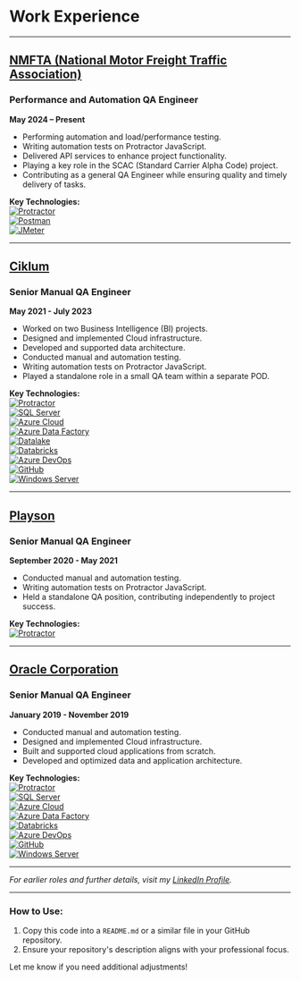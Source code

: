 # Work Experience

---

## **[NMFTA (National Motor Freight Traffic Association)](https://www.nmfta.org/)**  
### Performance and Automation QA Engineer  
**May 2024 – Present**

- Performing automation and load/performance testing.  
- Writing automation tests on Protractor JavaScript.  
- Delivered API services to enhance project functionality.  
- Playing a key role in the SCAC (Standard Carrier Alpha Code) project.  
- Contributing as a general QA Engineer while ensuring quality and timely delivery of tasks.  

**Key Technologies:**  
[![Protractor](https://img.shields.io/badge/-Protractor_JS-orange)](https://www.protractortest.org/)  
[![Postman](https://img.shields.io/badge/-Postman-black)](https://www.postman.com/)  
[![JMeter](https://img.shields.io/badge/-JMeter-red)](https://jmeter.apache.org/)

---

## **[Ciklum](https://www.ciklum.com/)**  
### Senior Manual QA Engineer  
**May 2021 - July 2023**

- Worked on two Business Intelligence (BI) projects.  
- Designed and implemented Cloud infrastructure.  
- Developed and supported data architecture.  
- Conducted manual and automation testing.  
- Writing automation tests on Protractor JavaScript.  
- Played a standalone role in a small QA team within a separate POD.  

**Key Technologies:**  
[![Protractor](https://img.shields.io/badge/-Protractor_JS-orange)](https://www.protractortest.org/)  
[![SQL Server](https://img.shields.io/badge/-SQL_Server-blue)](https://www.microsoft.com/en-us/sql-server/)  
[![Azure Cloud](https://img.shields.io/badge/-Azure_Cloud-blueviolet)](https://azure.microsoft.com/)  
[![Azure Data Factory](https://img.shields.io/badge/-Azure_Data_Factory-blue)](https://azure.microsoft.com/en-us/products/data-factory/)  
[![Datalake](https://img.shields.io/badge/-Datalake-teal)]()  
[![Databricks](https://img.shields.io/badge/-Databricks-red)](https://www.databricks.com/)  
[![Azure DevOps](https://img.shields.io/badge/-Azure_DevOps-brightgreen)](https://azure.microsoft.com/en-us/products/devops/)  
[![GitHub](https://img.shields.io/badge/-GitHub-black)](https://www.github.com/)  
[![Windows Server](https://img.shields.io/badge/-Windows_Server-darkblue)](https://www.microsoft.com/en-us/windows-server/)

---

## **[Playson](https://playson.com/#)**  
### Senior Manual QA Engineer  
**September 2020 - May 2021**

- Conducted manual and automation testing.  
- Writing automation tests on Protractor JavaScript.  
- Held a standalone QA position, contributing independently to project success.  

**Key Technologies:**  
[![Protractor](https://img.shields.io/badge/-Protractor_JS-orange)](https://www.protractortest.org/)

---

## **[Oracle Corporation](https://www.oracle.com/)**  
### Senior Manual QA Engineer  
**January 2019 - November 2019**

- Conducted manual and automation testing.  
- Designed and implemented Cloud infrastructure.  
- Built and supported cloud applications from scratch.  
- Developed and optimized data and application architecture.  

**Key Technologies:**  
[![Protractor](https://img.shields.io/badge/-Protractor_JS-orange)](https://www.protractortest.org/)  
[![SQL Server](https://img.shields.io/badge/-SQL_Server-blue)](https://www.microsoft.com/en-us/sql-server/)  
[![Azure Cloud](https://img.shields.io/badge/-Azure_Cloud-blueviolet)](https://azure.microsoft.com/)  
[![Azure Data Factory](https://img.shields.io/badge/-Azure_Data_Factory-blue)](https://azure.microsoft.com/en-us/products/data-factory/)  
[![Databricks](https://img.shields.io/badge/-Databricks-red)](https://www.databricks.com/)  
[![Azure DevOps](https://img.shields.io/badge/-Azure_DevOps-brightgreen)](https://azure.microsoft.com/en-us/products/devops/)  
[![GitHub](https://img.shields.io/badge/-GitHub-black)](https://www.github.com/)  
[![Windows Server](https://img.shields.io/badge/-Windows_Server-darkblue)](https://www.microsoft.com/en-us/windows-server/)

---

_For earlier roles and further details, visit my [LinkedIn Profile](https://www.linkedin.com/in/ruslan-yakovenko-85a66674/)._  

---

### How to Use:
1. Copy this code into a `README.md` or a similar file in your GitHub repository.  
2. Ensure your repository's description aligns with your professional focus.  

Let me know if you need additional adjustments!